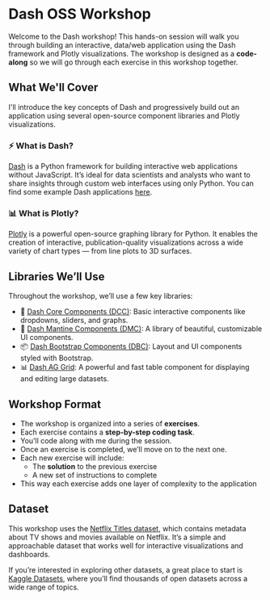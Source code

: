 # Dash OSS Workshop

Welcome to the Dash workshop! This hands-on session will walk you through building an interactive, data/web application using the Dash framework and Plotly visualizations. The workshop is designed as a **code-along** so we will go through each exercise in this workshop together.

## What We'll Cover

I'll introduce the key concepts of Dash and progressively build out an application using several open-source component libraries and Plotly visualizations.

### ⚡ What is Dash?

[Dash](https://dash.plotly.com/) is a Python framework for building interactive web applications without JavaScript. It’s ideal for data scientists and analysts who want to share insights through custom web interfaces using only Python. You can find some example Dash applications [here](https://dash.gallery/Portal/).

### 📊 What is Plotly?

[Plotly](https://plotly.com/python/) is a powerful open-source graphing library for Python. It enables the creation of interactive, publication-quality visualizations across a wide variety of chart types — from line plots to 3D surfaces.

## Libraries We’ll Use

Throughout the workshop, we’ll use a few key libraries:

- 🧩 [Dash Core Components (DCC)](https://dash.plotly.com/dash-core-components): Basic interactive components like dropdowns, sliders, and graphs.
- 🎨 [Dash Mantine Components (DMC)](https://www.dash-mantine-components.com/): A library of beautiful, customizable UI components.
- 📦 [Dash Bootstrap Components (DBC)](https://dash-bootstrap-components.opensource.faculty.ai/docs/components/): Layout and UI components styled with Bootstrap.
- 📊 [Dash AG Grid](https://dash.plotly.com/dash-ag-grid): A powerful and fast table component for displaying and editing large datasets.

## Workshop Format

- The workshop is organized into a series of **exercises**.
- Each exercise contains a **step-by-step coding task**.
- You’ll code along with me during the session.
- Once an exercise is completed, we’ll move on to the next one.
- Each new exercise will include:
  - The **solution** to the previous exercise
  - A new set of instructions to complete
- This way each exercise adds one layer of complexity to the application

## Dataset

This workshop uses the [Netflix Titles dataset](https://www.kaggle.com/datasets/shivamb/netflix-shows), which contains metadata about TV shows and movies available on Netflix. It’s a simple and approachable dataset that works well for interactive visualizations and dashboards.

If you’re interested in exploring other datasets, a great place to start is [Kaggle Datasets](https://www.kaggle.com/datasets), where you’ll find thousands of open datasets across a wide range of topics.
